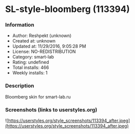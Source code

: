 # SL-style-bloomberg (113394)

### Information
- Author: Reshpekt (unknown)
- Created at: unknown
- Updated at: 11/29/2016, 9:05:28 PM
- License: NO-REDISTRIBUTION
- Category: smart-lab
- Rating: undefined
- Total installs: 466
- Weekly installs: 1


### Description
Bloomberg skin for smart-lab.ru


### Screenshots (links to userstyles.org)
![https://userstyles.org/style_screenshots/113394_after.jpeg](https://userstyles.org/style_screenshots/113394_after.jpeg)


